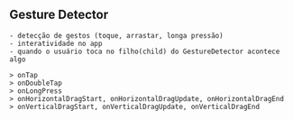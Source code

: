 ## Gesture Detector

    - detecção de gestos (toque, arrastar, longa pressão)
    - interatividade no app
    - quando o usuário toca no filho(child) do GestureDetector acontece algo

    > onTap
    > onDoubleTap
    > onLongPress
    > onHorizontalDragStart, onHorizontalDragUpdate, onHorizontalDragEnd
    > onVerticalDragStart, onVerticalDragUpdate, onVerticalDragEnd
